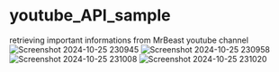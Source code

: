 # youtube_API_sample
retrieving important informations from MrBeast youtube channel 
![Screenshot 2024-10-25 230945](https://github.com/user-attachments/assets/266fbd73-73b7-4a55-9b85-0d0b30a84e4c)
![Screenshot 2024-10-25 230958](https://github.com/user-attachments/assets/fae1629b-f1cc-4155-8058-8b57397ff082)
![Screenshot 2024-10-25 231008](https://github.com/user-attachments/assets/3a0b17b0-a248-456c-810c-65d26422b323)
![Screenshot 2024-10-25 231020](https://github.com/user-attachments/assets/3e950d7c-8a27-4c70-92cd-ab10c9aff5f3)
